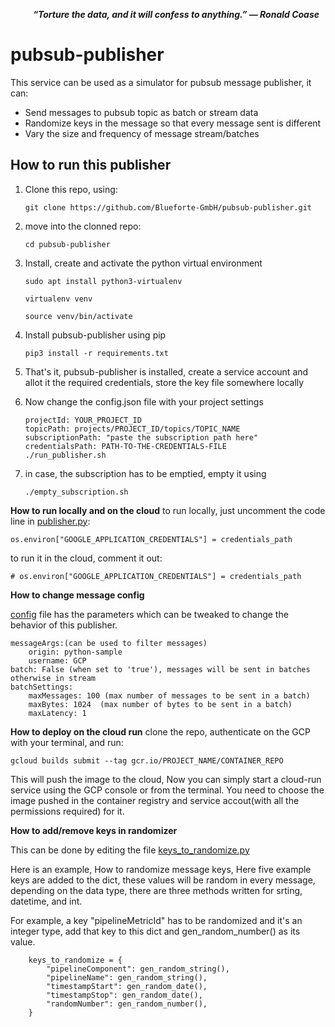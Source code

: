 
&emsp;
&emsp;
***“Torture the data, and it will confess to anything.” — Ronald Coase***


# pubsub-publisher
This service can be used as a simulator for pubsub message publisher, it can:
- Send messages to pubsub topic as batch or stream data
- Randomize keys in the message so that every message sent is different
- Vary the size and frequency of message stream/batches

**How to run this publisher**
---


1. Clone this repo, using:

    `git clone https://github.com/Blueforte-GmbH/pubsub-publisher.git`

2. move into the clonned repo:

    `cd pubsub-publisher`

3. Install, create and activate the python virtual environment
    ```
    sudo apt install python3-virtualenv

    virtualenv venv

    source venv/bin/activate
    ```
4. Install pubsub-publisher using pip
    ```
    pip3 install -r requirements.txt

    ```
5. That's it, pubsub-publisher is installed, create a service account and allot it the required credentials, store the key file somewhere locally

5. Now change the config.json file with your project settings
    ```
    projectId: YOUR_PROJECT_ID
    topicPath: projects/PROJECT_ID/topics/TOPIC_NAME
    subscriptionPath: "paste the subscription path here"
    credentialsPath: PATH-TO-THE-CREDENTIALS-FILE
    ./run_publisher.sh
    ```

6. in case, the subscription has to be emptied, empty it using
    ```
    ./empty_subscription.sh
    ```

**How to run locally and on the cloud**
 to run locally, just uncomment the code line in [publisher.py](src/publisher.py):

 `os.environ["GOOGLE_APPLICATION_CREDENTIALS"] = credentials_path`

 to run it in the cloud, comment it out:

 `# os.environ["GOOGLE_APPLICATION_CREDENTIALS"] = credentials_path`

 **How to change message config**

 [config](config.yaml) file has the parameters which can be tweaked to change the behavior of this publisher.

``` numberOfMessages: 15 (Number of messages to be sent)
messageArgs:(can be used to filter messages)
    origin: python-sample 
    username: GCP
batch: False (when set to 'true'), messages will be sent in batches otherwise in stream
batchSettings:
    maxMessages: 100 (max number of messages to be sent in a batch)
    maxBytes: 1024  (max number of bytes to be sent in a batch)
    maxLatency: 1
```

**How to deploy on the cloud run**
clone the repo, authenticate on the GCP with your terminal, and run:

`gcloud builds submit --tag gcr.io/PROJECT_NAME/CONTAINER_REPO`

This will push the image to the cloud, Now you can simply start a cloud-run service using the GCP console or from the terminal. You need to choose the image pushed in the container registry and service accout(with all the permissions required) for it.



**How to add/remove keys in randomizer**

This can be done by editing the file [keys_to_randomize.py](src/keys_to_randomize.py)

Here is an example, How to randomize message keys, Here five example keys are added to the dict, these values will be random in every message, depending on the data type, there are three methods written for srting, datetime, and int.

For example, a key "pipelineMetricId" has to be randomized and it's an integer type, add that key to this dict and gen_random_number() as its value.

```
    keys_to_randomize = {
        "pipelineComponent": gen_random_string(),
        "pipelineName": gen_random_string(),
        "timestampStart": gen_random_date(),
        "timestampStop": gen_random_date(),
        "randomNumber": gen_random_number(),
    }
```


